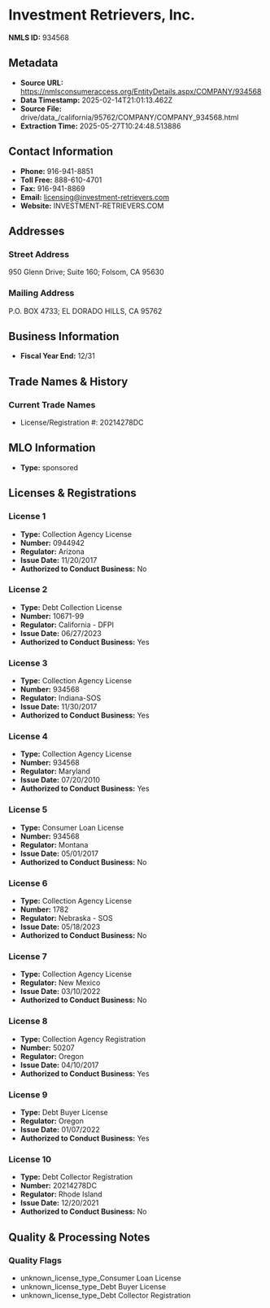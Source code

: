 # Investment Retrievers, Inc.

**NMLS ID:** 934568

## Metadata
- **Source URL:** https://nmlsconsumeraccess.org/EntityDetails.aspx/COMPANY/934568
- **Data Timestamp:** 2025-02-14T21:01:13.462Z
- **Source File:** drive/data_/california/95762/COMPANY/COMPANY_934568.html
- **Extraction Time:** 2025-05-27T10:24:48.513886

## Contact Information
- **Phone:** 916-941-8851
- **Toll Free:** 888-610-4701
- **Fax:** 916-941-8869
- **Email:** licensing@investment-retrievers.com
- **Website:** INVESTMENT-RETRIEVERS.COM

## Addresses
### Street Address
950 Glenn Drive; Suite 160; Folsom, CA 95630

### Mailing Address
P.O. BOX 4733; EL DORADO HILLS, CA 95762

## Business Information
- **Fiscal Year End:** 12/31

## Trade Names & History
### Current Trade Names
- License/Registration #: 20214278DC

## MLO Information
- **Type:** sponsored

## Licenses & Registrations

### License 1
- **Type:** Collection Agency License
- **Number:** 0944942
- **Regulator:** Arizona
- **Issue Date:** 11/20/2017
- **Authorized to Conduct Business:** No

### License 2
- **Type:** Debt Collection License
- **Number:** 10671-99
- **Regulator:** California - DFPI
- **Issue Date:** 06/27/2023
- **Authorized to Conduct Business:** Yes

### License 3
- **Type:** Collection Agency License
- **Number:** 934568
- **Regulator:** Indiana-SOS
- **Issue Date:** 11/30/2017
- **Authorized to Conduct Business:** Yes

### License 4
- **Type:** Collection Agency License
- **Number:** 934568
- **Regulator:** Maryland
- **Issue Date:** 07/20/2010
- **Authorized to Conduct Business:** Yes

### License 5
- **Type:** Consumer Loan License
- **Number:** 934568
- **Regulator:** Montana
- **Issue Date:** 05/01/2017
- **Authorized to Conduct Business:** No

### License 6
- **Type:** Collection Agency License
- **Number:** 1782
- **Regulator:** Nebraska - SOS
- **Issue Date:** 05/18/2023
- **Authorized to Conduct Business:** No

### License 7
- **Type:** Collection Agency License
- **Regulator:** New Mexico
- **Issue Date:** 03/10/2022
- **Authorized to Conduct Business:** No

### License 8
- **Type:** Collection Agency Registration
- **Number:** 50207
- **Regulator:** Oregon
- **Issue Date:** 04/10/2017
- **Authorized to Conduct Business:** Yes

### License 9
- **Type:** Debt Buyer License
- **Regulator:** Oregon
- **Issue Date:** 01/07/2022
- **Authorized to Conduct Business:** Yes

### License 10
- **Type:** Debt Collector Registration
- **Number:** 20214278DC
- **Regulator:** Rhode Island
- **Issue Date:** 12/20/2021
- **Authorized to Conduct Business:** No

## Quality & Processing Notes
### Quality Flags
- unknown_license_type_Consumer Loan License
- unknown_license_type_Debt Buyer License
- unknown_license_type_Debt Collector Registration
